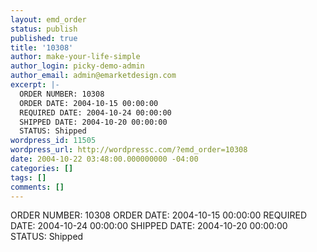 ```yaml
---
layout: emd_order
status: publish
published: true
title: '10308'
author: make-your-life-simple
author_login: picky-demo-admin
author_email: admin@emarketdesign.com
excerpt: |-
  ORDER NUMBER: 10308
  ORDER DATE: 2004-10-15 00:00:00
  REQUIRED DATE: 2004-10-24 00:00:00
  SHIPPED DATE: 2004-10-20 00:00:00
  STATUS: Shipped
wordpress_id: 11505
wordpress_url: http://wordpressc.com/?emd_order=10308
date: 2004-10-22 03:48:00.000000000 -04:00
categories: []
tags: []
comments: []
---
```

ORDER NUMBER: 10308
ORDER DATE: 2004-10-15 00:00:00
REQUIRED DATE: 2004-10-24 00:00:00
SHIPPED DATE: 2004-10-20 00:00:00
STATUS: Shipped
